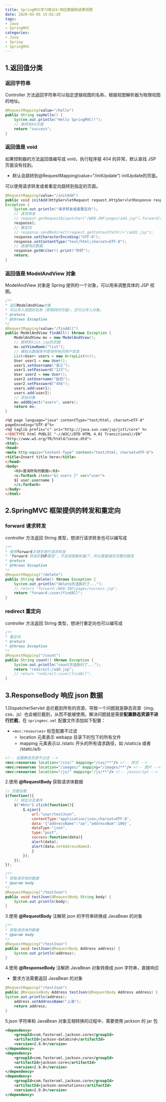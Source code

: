 ```yaml
---
title: SpringMVC学习笔记4:响应数据和结果视图
date: 2020-03-05 15:01:20
tags:
- Java
- SpringMVC
categories:
- Java
- Spring
- SpringMVC
---
```


## 1.返回值分类

### 返回字符串

Controller 方法返回字符串可以指定逻辑视图的名称，根据视图解析器为物理视图的地址。

```java
@RequestMapping(value="/hello")
public String sayHello() {
    System.out.println("Hello SpringMVC!!");
    // 跳转到XX页面
    return "success";
}
```

<!-- more -->

### 返回值是 void

如果控制器的方法返回值编写成 void，执行程序报 404 的异常，默认查找 JSP 页面没有找到。

- 默认会跳转到@RequestMapping(value="/initUpdate") initUpdate的页面。

可以使用请求转发或者重定向跳转到指定的页面。

```java
@RequestMapping(value="/initAdd")
public void initAdd(HttpServletRequest request,HttpServletResponse response) throws
Exception {
    System.out.println("请求转发或者重定向");
    // 请求转发
    // request.getRequestDispatcher("/WEB-INF/pages/add.jsp").forward(request,
    response);
    // 重定向
    // response.sendRedirect(request.getContextPath()+"/add2.jsp");
    response.setCharacterEncoding("UTF-8");
    response.setContentType("text/html;charset=UTF-8");
    // 直接响应数据
    response.getWriter().print("你好");
    return;
}
```

### 返回值是 ModelAndView 对象

ModelAndView 对象是 Spring 提供的一个对象，可以用来调整具体的 JSP 视图。

```java
/**
* 返回ModelAndView对象
* 可以传入视图的名称（即跳转的页面），还可以传入对象。
* @return
* @throws Exception
*/
@RequestMapping(value="/findAll")
public ModelAndView findAll() throws Exception {
    ModelAndView mv = new ModelAndView();
    // 跳转到list.jsp的页面
    mv.setViewName("list");
    // 模拟从数据库中查询所有的用户信息
    List<User> users = new ArrayList<>();
    User user1 = new User();
    user1.setUsername("张三");
    user1.setPassword("123");
    User user2 = new User();
    user2.setUsername("赵四");
    user2.setPassword("456");
    users.add(user1);
    users.add(user2);
    // 添加对象
    mv.addObject("users", users);
    return mv;
}
```

```html
<%@ page language="java" contentType="text/html; charset=UTF-8"
pageEncoding="UTF-8"%>
<%@ taglib prefix="c" uri="http://java.sun.com/jsp/jstl/core" %>
<!DOCTYPE html PUBLIC "-//W3C//DTD HTML 4.01 Transitional//EN"
"http://www.w3.org/TR/html4/loose.dtd">
<html>
<head>
<meta http-equiv="Content-Type" content="text/html; charset=UTF-8">
<title>Insert title here</title>
</head>
<body>
    <h3>查询所有的数据</h3>
    <c:forEach items="${ users }" var="user">
    ${ user.username }
    </c:forEach>
</body>
</html>
```

## 2.SpringMVC 框架提供的转发和重定向

### forward 请求转发

controller 方法返回 String 类型，想进行请求转发也可以编写成

```java
/**
* 使用forward关键字进行请求转发
* "forward:转发的JSP路径"，不走视图解析器了，所以需要编写完整的路径
* @return
* @throws Exception
*/
@RequestMapping("/delete")
public String delete() throws Exception {
    System.out.println("delete方法执行了...");
    // return "forward:/WEB-INF/pages/success.jsp";
    return "forward:/user/findAll";
}
```

### redirect 重定向

controller 方法返回 String 类型，想进行重定向也可以编写成

```java
/**
* 重定向
* @return
* @throws Exception
*/
@RequestMapping("/count")
public String count() throws Exception {
	System.out.println("count方法执行了...");
    return "redirect:/add.jsp";
    // return "redirect:/user/findAll";
}
```

## 3.ResponseBody 响应 json 数据

1.DispatcherServlet 会拦截到所有的资源，导致一个问题就是静态资源（img、css、js）也会被拦截到，从而不能被使用。解决问题就是需要**配置静态资源不进行拦截**，在 `springmvc.xml` 配置文件添加如下配置：

- `<mvc:resources>` 标签配置不过滤
  - location 元素表示 webapp 目录下的包下的所有文件
  - mapping 元素表示以 /static 开头的所有请求路径，如 /static/a 或者 /static/a/b

```xml
<!-- 设置静态资源不过滤 -->
<mvc:resources location="/css/" mapping="/css/**"/> <!-- 样式 -->
<mvc:resources location="/images/" mapping="/images/**"/> <!-- 图片 -->
<mvc:resources location="/js/" mapping="/js/**"/> <!-- javascript -->
```

2.使用 **@RequestBody** 获取请求体数据

```javascript
// 页面加载
$(function(){
    // 绑定点击事件
    $("#btn").click(function(){
        $.ajax({
            url:"user/testJson",
            contentType:"application/json;charset=UTF-8",
            data:'{"addressName":"aa","addressNum":100}',
            dataType:"json",
            type:"post",
            success:function(data){
            alert(data);
            alert(data.setAddressName);
            }
        });
    });
});
```

```java
/**
* 获取请求体的数据
* @param body
*/
@RequestMapping("/testJson")
public void testJson(@RequestBody String body) {
	System.out.println(body);
}
```

3.使用 **@RequestBody** 注解把 json 的字符串转换成 JavaBean 的对象

```java
/**
* 获取请求体的数据
* @param body
*/
@RequestMapping("/testJson")
public void testJson(@RequestBody Address address) {
	System.out.println(address);
}
```

4.使用 **@ResponseBody** 注解把 JavaBean 对象转换成 json 字符串，直接响应

- 要求方法需要返回 JavaBean 的对象

```java
@RequestMapping("/testJson")
public @ResponseBody Address testJson(@RequestBody Address address) {
System.out.println(address);
	address.setAddressName("上海");
	return address;
}
```

5.json 字符串和 JavaBean 对象互相转换的过程中，需要使用 jackson 的 jar 包

```xml
<dependency>
    <groupId>com.fasterxml.jackson.core</groupId>
    <artifactId>jackson-databind</artifactId>
    <version>2.9.0</version>
</dependency>
<dependency>
    <groupId>com.fasterxml.jackson.core</groupId>
    <artifactId>jackson-core</artifactId>
    <version>2.9.0</version>
</dependency>
<dependency>
    <groupId>com.fasterxml.jackson.core</groupId>
    <artifactId>jackson-annotations</artifactId>
    <version>2.9.0</version>
</dependency>
```

